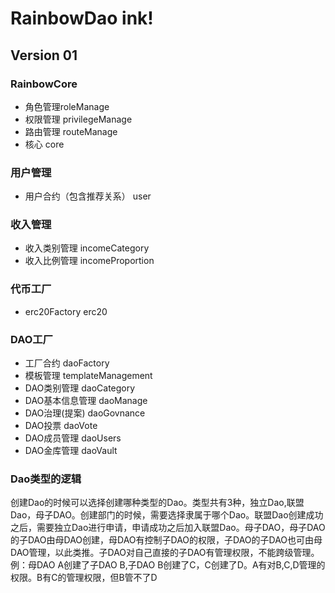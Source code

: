 # RainbowDao ink!  
## Version 01


### RainbowCore
- 角色管理roleManage
- 权限管理 privilegeManage
- 路由管理 routeManage
- 核心     core
### 用户管理
- 用户合约（包含推荐关系） user
### 收入管理
- 收入类别管理 incomeCategory
- 收入比例管理 incomeProportion
### 代币工厂  
- erc20Factory  erc20
### DAO工厂  
- 工厂合约 daoFactory
- 模板管理 templateManagement
- DAO类别管理 daoCategory
- DAO基本信息管理 daoManage
- DAO治理(提案) daoGovnance
- DAO投票 daoVote
- DAO成员管理 daoUsers
- DAO金库管理 daoVault

### Dao类型的逻辑
创建Dao的时候可以选择创建哪种类型的Dao。类型共有3种，独立Dao,联盟Dao，母子DAO。创建部门的时候，需要选择隶属于哪个Dao。联盟Dao创建成功之后，需要独立Dao进行申请，申请成功之后加入联盟Dao。母子DAO，母子DAO的子DAO由母DAO创建，母DAO有控制子DAO的权限，子DAO的子DAO也可由母DAO管理，以此类推。子DAO对自己直接的子DAO有管理权限，不能跨级管理。例：母DAO A创建了子DAO B,子DAO B创建了C，C创建了D。A有对B,C,D管理的权限。B有C的管理权限，但B管不了D
